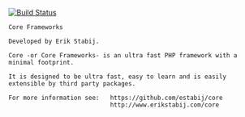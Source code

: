 [![Build Status](https://travis-ci.org/estabij/core.svg?branch=master)](https://travis-ci.org/estabij/core)

    Core Frameworks
    
    Developed by Erik Stabij.
    
    Core -or Core Frameworks- is an ultra fast PHP framework with a minimal footprint.

    It is designed to be ultra fast, easy to learn and is easily extensible by third party packages.

    For more information see:   https://github.com/estabij/core
                                http://www.erikstabij.com/core
